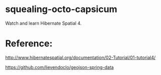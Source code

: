 # squealing-octo-capsicum
Watch and learn Hibernate Spatial 4.

# Reference:
http://www.hibernatespatial.org/documentation/02-Tutorial/01-tutorial4/

https://github.com/lievendoclo/geojson-spring-data

